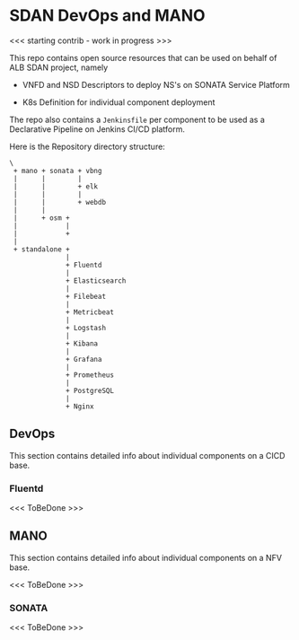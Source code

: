# SDAN DevOps and MANO

<<< starting contrib - work in progress >>>

This repo contains open source resources that can be used on behalf of ALB SDAN project, namely

* VNFD and NSD Descriptors to deploy NS's on SONATA Service Platform 

* K8s Definition for individual component deployment

The repo also contains a ```Jenkinsfile``` per component to be used as a Declarative Pipeline on Jenkins CI/CD platform.

Here is the Repository directory structure:

```
\
 + mano + sonata + vbng
 |      |        |
 |      |        + elk
 |      |        |
 |      |        + webdb
 |      |
 |      + osm + 
 |            |
 |            +
 |
 + standalone + 
              |
              + Fluentd
              |
              + Elasticsearch
              |
              + Filebeat
              |
              + Metricbeat
              |
              + Logstash
              |
              + Kibana
              |
              + Grafana
              |
              + Prometheus
              |
              + PostgreSQL
              |
              + Nginx
``` 

## DevOps

This section contains detailed info about individual components on a CICD base.

### Fluentd

<<< ToBeDone >>>

## MANO

This section contains detailed info about individual components on a NFV base.

<<< ToBeDone >>>

### SONATA

<<< ToBeDone >>>

